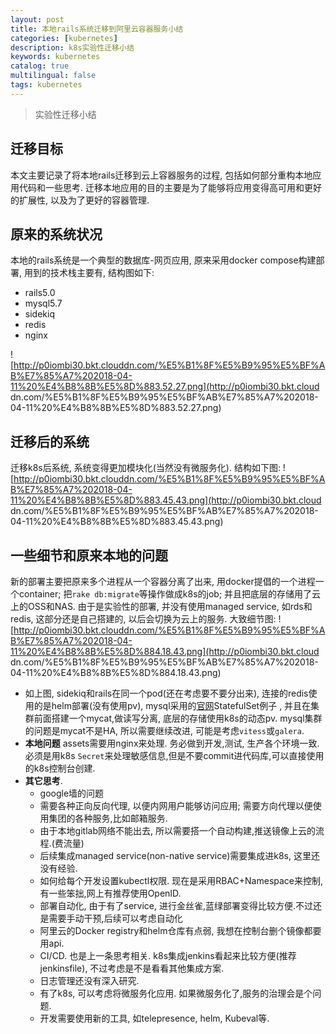 ```yaml
---
layout: post
title: 本地rails系统迁移到阿里云容器服务小结
categories: [kubernetes]
description: k8s实验性迁移小结
keywords: kubernetes
catalog: true
multilingual: false
tags: kubernetes
---
```


> 实验性迁移小结

## 迁移目标
本文主要记录了将本地rails迁移到云上容器服务的过程, 包括如何部分重构本地应用代码和一些思考. 迁移本地应用的目的主要是为了能够将应用变得高可用和更好的扩展性, 以及为了更好的容器管理.

## 原来的系统状况
本地的rails系统是一个典型的数据库-网页应用, 原来采用docker compose构建部署, 用到的技术栈主要有, 结构图如下:
- rails5.0
- mysql5.7
- sidekiq
- redis
- nginx

![http://p0iombi30.bkt.clouddn.com/%E5%B1%8F%E5%B9%95%E5%BF%AB%E7%85%A7%202018-04-11%20%E4%B8%8B%E5%8D%883.52.27.png](http://p0iombi30.bkt.cloud
dn.com/%E5%B1%8F%E5%B9%95%E5%BF%AB%E7%85%A7%202018-04-11%20%E4%B8%8B%E5%8D%883.52.27.png)

## 迁移后的系统
迁移k8s后系统, 系统变得更加模块化(当然没有微服务化). 结构如下图:
![http://p0iombi30.bkt.clouddn.com/%E5%B1%8F%E5%B9%95%E5%BF%AB%E7%85%A7%202018-04-11%20%E4%B8%8B%E5%8D%883.45.43.png](http://p0iombi30.bkt.cloud
dn.com/%E5%B1%8F%E5%B9%95%E5%BF%AB%E7%85%A7%202018-04-11%20%E4%B8%8B%E5%8D%883.45.43.png)

## 一些细节和原来本地的问题
新的部署主要把原来多个进程从一个容器分离了出来, 用docker提倡的一个进程一个container; 把`rake db:migrate`等操作做成k8s的job; 并且把底层的存储用了云上的OSS和NAS. 由于是实验性的部署, 并没有使用managed service, 如rds和redis, 这部分还是自己搭建的, 以后会切换为云上的服务. 大致细节图:
![http://p0iombi30.bkt.clouddn.com/%E5%B1%8F%E5%B9%95%E5%BF%AB%E7%85%A7%202018-04-11%20%E4%B8%8B%E5%8D%884.18.43.png](http://p0iombi30.bkt.cloud
dn.com/%E5%B1%8F%E5%B9%95%E5%BF%AB%E7%85%A7%202018-04-11%20%E4%B8%8B%E5%8D%884.18.43.png)
- 如上图, sidekiq和rails在同一个pod(还在考虑要不要分出来), 连接的redis使用的是helm部署(没有使用pv), mysql采用的[官网](https://kubernetes.io/docs/tasks/run-application/run-replicated-stateful-application/)StatefulSet例子 , 并且在集群前面搭建一个mycat,做读写分离, 底层的存储使用k8s的动态pv. mysql集群的问题是mycat不是HA, 所以需要继续改进, 可能是考虑`vitess`或`galera`.
- **本地问题** assets需要用nginx来处理. 务必做到开发,测试, 生产各个环境一致.必须是用k8s `Secret`来处理敏感信息,但是不要commit进代码库,可以直接使用的k8s控制台创建.
- **其它思考**.
  - google墙的问题
  - 需要各种正向反向代理, 以便内网用户能够访问应用; 需要方向代理以便使用集团的各种服务,比如邮箱服务.
  - 由于本地gitlab网络不能出去, 所以需要搭一个自动构建,推送镜像上云的流程.(费流量)
  - 后续集成managed service(non-native service)需要集成进k8s, 这里还没有经验.
  - 如何给每个开发设置kubectl权限. 现在是采用RBAC+Namespace来控制, 有一些笨拙,网上有推荐使用OpenID.
  - 部署自动化, 由于有了service, 进行金丝雀,蓝绿部署变得比较方便.不过还是需要手动干预,后续可以考虑自动化
  - 阿里云的Docker registry和helm仓库有点弱, 我想在控制台删个镜像都要用api.
  - CI/CD. 也是上一条思考相关. k8s集成jenkins看起来比较方便(推荐jenkinsfile), 不过考虑是不是看看其他集成方案.
  - 日志管理还没有深入研究.
  - 有了k8s, 可以考虑将微服务化应用. 如果微服务化了,服务的治理会是个问题.
  - 开发需要使用新的工具, 如telepresence, helm,  Kubeval等.
